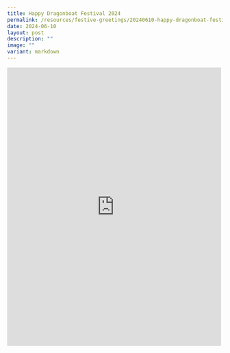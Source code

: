 ```yaml
---
title: Happy Dragonboat Festival 2024
permalink: /resources/festive-greetings/20240610-happy-dragonboat-festival-2024/
date: 2024-06-10
layout: post
description: ""
image: ""
variant: markdown
---
```

<iframe allow="autoplay; clipboard-write; encrypted-media; picture-in-picture; web-share" allowfullscreen="true" frameborder="0" scrolling="no" style="border:none;overflow:hidden" height="650" width="500" src="https://www.facebook.com/plugins/post.php?href=https%3A%2F%2Fwww.facebook.com%2Falpshealthcaresupplychain%2Fposts%2Fpfbid0pT6E3pbnyVE4rvXPUxZXjxrJdeWvz2pFXK5axWe6CXweyrNgP1vexuo8c1ppuaTl&amp;show_text=true&amp;width=500"></iframe>